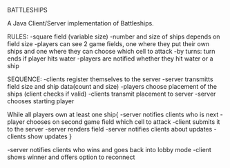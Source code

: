 BATTLESHIPS

A Java Client/Server implementation of Battleships.

RULES:
-square field (variable size)
-number and size of ships depends on field size
-players can see 2 game fields, one where they put their own ships and one where they can choose which cell to attack
-by turns: turn ends if player hits water
-players are notified whether they hit water or a ship

SEQUENCE:
-clients register themselves to the server
-server transmitts field size and ship data(count and size)
-players choose placement of the ships (client checks if valid)
-clients transmit placement to server
-server chooses starting player

While all players own at least one ship{
-server notifies clients who is next
-player chooses on second game field which cell to attack
-client submits it to the server
-server renders field
-server notifies clients about updates
-clients show updates
}

-server notifies clients who wins and goes back into lobby mode
-client shows winner and offers option to reconnect